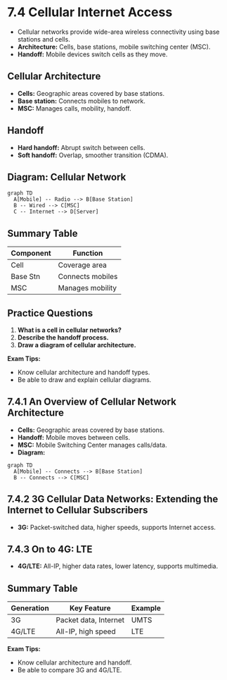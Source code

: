 # 7.4 Cellular Internet Access

- Cellular networks provide wide-area wireless connectivity using base stations and cells.
- **Architecture:** Cells, base stations, mobile switching center (MSC).
- **Handoff:** Mobile devices switch cells as they move.

## Cellular Architecture
- **Cells:** Geographic areas covered by base stations.
- **Base station:** Connects mobiles to network.
- **MSC:** Manages calls, mobility, handoff.

## Handoff
- **Hard handoff:** Abrupt switch between cells.
- **Soft handoff:** Overlap, smoother transition (CDMA).

## Diagram: Cellular Network
```mermaid
graph TD
  A[Mobile] -- Radio --> B[Base Station]
  B -- Wired --> C[MSC]
  C -- Internet --> D[Server]
```

## Summary Table
| Component | Function           |
|-----------|-------------------|
| Cell      | Coverage area     |
| Base Stn  | Connects mobiles  |
| MSC       | Manages mobility  |

## Practice Questions
1. **What is a cell in cellular networks?**
2. **Describe the handoff process.**
3. **Draw a diagram of cellular architecture.**

**Exam Tips:**
- Know cellular architecture and handoff types.
- Be able to draw and explain cellular diagrams.

## 7.4.1 An Overview of Cellular Network Architecture
- **Cells:** Geographic areas covered by base stations.
- **Handoff:** Mobile moves between cells.
- **MSC:** Mobile Switching Center manages calls/data.
- **Diagram:**
```mermaid
graph TD
  A[Mobile] -- Connects --> B[Base Station]
  B -- Connects --> C[MSC]
```

## 7.4.2 3G Cellular Data Networks: Extending the Internet to Cellular Subscribers
- **3G:** Packet-switched data, higher speeds, supports Internet access.

## 7.4.3 On to 4G: LTE
- **4G/LTE:** All-IP, higher data rates, lower latency, supports multimedia.

## Summary Table
| Generation | Key Feature         | Example      |
|------------|--------------------|-------------|
| 3G         | Packet data, Internet| UMTS       |
| 4G/LTE     | All-IP, high speed | LTE         |

**Exam Tips:**
- Know cellular architecture and handoff.
- Be able to compare 3G and 4G/LTE. 